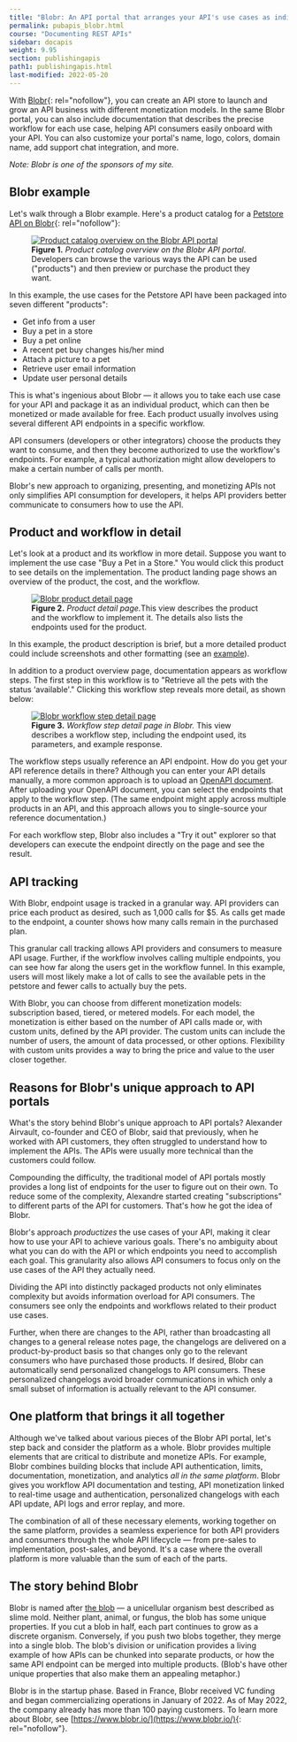 ```yaml
---
title: "Blobr: An API portal that arranges your API's use cases as individual products"
permalink: pubapis_blobr.html
course: "Documenting REST APIs"
sidebar: docapis
weight: 9.95
section: publishingapis
path1: publishingapis.html
last-modified: 2022-05-20
---
```


With [Blobr](https://www.blobr.io/){: rel="nofollow"}, you can create an API store to launch and grow an API business with different monetization models. In the same Blobr portal, you can also include documentation that describes the precise workflow for each use case, helping API consumers easily onboard with your API. You can also customize your portal's name, logo, colors, domain name, add support chat integration, and more.

*Note: Blobr is one of the sponsors of my site.*

## Blobr example

Let's walk through a Blobr example. Here's a product catalog for a [Petstore API on Blobr](https://y18r6fxgtelv8ls5.developer.blobr.app/){: rel="nofollow"}:

<figure><a href="https://y18r6fxgtelv8ls5.developer.blobr.app/" rel="nofollow"><img src="{{site.media}}/product_catalog_blobr.png" alt="Product catalog overview on the Blobr API portal" /></a><figcaption><b>Figure 1.</b> <i>Product catalog overview on the Blobr API portal</i>. Developers can browse the various ways the API can be used ("products") and then preview or purchase the product they want.</figcaption></figure>

In this example, the use cases for the Petstore API have been packaged into seven different "products":

* Get info from a user
* Buy a pet in a store
* Buy a pet online
* A recent pet buy changes his/her mind
* Attach a picture to a pet
* Retrieve user email information
* Update user personal details

This is what's ingenious about Blobr &mdash; it allows you to take each use case for your API and package it as an individual product, which can then be monetized or made available for free. Each product usually involves using several different API endpoints in a specific workflow.

API consumers (developers or other integrators) choose the products they want to consume, and then they become authorized to use the workflow's endpoints. For example, a typical authorization might allow developers to make a certain number of calls per month.

Blobr's new approach to organizing, presenting, and monetizing APIs not only simplifies API consumption for developers, it helps API providers better communicate to consumers how to use the API.

## Product and workflow in detail

Let's look at a product and its workflow in more detail. Suppose you want to implement the use case "Buy a Pet in a Store." You would click this product to see details on the implementation. The product landing page shows an overview of the product, the cost, and the workflow.

<figure><a href="https://y18r6fxgtelv8ls5.developer.blobr.app/catalog/prd_7osv1snb1ehsu91m" rel="nofollow"><img src="{{site.media}}/product_description_blobr.png" alt="Blobr product detail page" /></a><figcaption><b>Figure 2.</b> <i>Product detail page.</i>This view describes the product and the workflow to implement it. The details also lists the endpoints used for the product.</figcaption></figure>

In this example, the product description is brief, but a more detailed product could include screenshots and other formatting (see an [example](https://s3.us-west-1.wasabisys.com/idbwmedia.com/images/api/product_description_alt_blobr.png)).

In addition to a product overview page, documentation appears as workflow steps. The first step in this workflow is to "Retrieve all the pets with the status ‘available'." Clicking this workflow step reveals more detail, as shown below:

<figure><a href="https://y18r6fxgtelv8ls5.developer.blobr.app/catalog/prd_7osv1snb1ehsu91m/workflow/v37tKPbAXi6FnHrQInyMO" rel="nofollow"><img src="{{site.media}}/workflow_step_blobr.png" alt="Blobr workflow step detail page" /></a><figcaption><b>Figure 3.</b> <i>Workflow step detail page in Blobr.</i> This view describes a workflow step, including the endpoint used, its parameters, and example response.</figcaption></figure>

The workflow steps usually reference an API endpoint. How do you get your API reference details in there? Although you can enter your API details manually, a more common approach is to upload an [OpenAPI document](pubapis_openapi_intro.html). After uploading your OpenAPI document, you can select the endpoints that apply to the workflow step. (The same endpoint might apply across multiple products in an API, and this approach allows you to single-source your reference documentation.)

For each workflow step, Blobr also includes a "Try it out" explorer so that developers can execute the endpoint directly on the page and see the result.

## API tracking

With Blobr, endpoint usage is tracked in a granular way. API providers can price each product as desired, such as 1,000 calls for $5. As calls get made to the endpoint, a counter shows how many calls remain in the purchased plan.

This granular call tracking allows API providers and consumers to measure API usage. Further, if the workflow involves calling multiple endpoints, you can see how far along the users get in the workflow funnel. In this example, users will most likely make a lot of calls to see the available pets in the petstore and fewer calls to actually buy the pets.

With Blobr, you can choose from different monetization models: subscription based, tiered, or metered models. For each model, the monetization is either based on the number of API calls made or, with custom units, defined by the API provider. The custom units can include the number of users, the amount of data processed, or other options. Flexibility with custom units provides a way to bring the price and value to the user closer together.

## Reasons for Blobr's unique approach to API portals

What's the story behind Blobr's unique approach to API portals? Alexander Airvault, co-founder and CEO of Blobr, said that previously, when he worked with API customers, they often struggled to understand how to implement the APIs. The APIs were usually more technical than the customers could follow.

Compounding the difficulty, the traditional model of API portals mostly provides a long list of endpoints for the user to figure out on their own. To reduce some of the complexity, Alexandre started creating "subscriptions" to different parts of the API for customers. That's how he got the idea of Blobr.

Blobr's approach _productizes_ the use cases of your API, making it clear how to use your API to achieve various goals. There's no ambiguity about what you can do with the API or which endpoints you need to accomplish each goal. This granularity also allows API consumers to focus only on the use cases of the API they actually need.

Dividing the API into distinctly packaged products not only eliminates complexity but avoids information overload for API consumers. The consumers see only the endpoints and workflows related to their product use cases.

Further, when there are changes to the API, rather than broadcasting all changes to a general release notes page, the changelogs are delivered on a product-by-product basis so that changes only go to the relevant consumers who have purchased those products. If desired, Blobr can automatically send personalized changelogs to API consumers. These personalized changelogs avoid broader communications in which only a small subset of information is actually relevant to the API consumer.

## One platform that brings it all together

Although we've talked about various pieces of the Blobr API portal, let's step back and consider the platform as a whole. Blobr provides multiple elements that are critical to distribute and monetize APIs. For example, Blobr combines building blocks that include API authentication, limits, documentation, monetization, and analytics _all in the same platform_. Blobr gives you workflow API documentation and testing, API monetization linked to real-time usage and authentication, personalized changelogs with each API update, API logs and error replay, and more.

The combination of all of these necessary elements, working together on the same platform, provides a seamless experience for both API providers and consumers through the whole API lifecycle &mdash; from pre-sales to implementation, post-sales, and beyond. It's a case where the overall platform is more valuable than the sum of each of the parts.

## The story behind Blobr

Blobr is named after [the blob](https://en.wikipedia.org/wiki/Physarum_polycephalum) &mdash; a unicellular organism best described as slime mold. Neither plant, animal, or fungus, the blob has some unique properties. If you cut a blob in half, each part continues to grow as a discrete organism. Conversely, if you push two blobs together, they merge into a single blob. The blob's division or unification provides a living example of how APIs can be chunked into separate products, or how the same API endpoint can be merged into multiple products. (Blob's have other unique properties that also make them an appealing metaphor.)

Blobr is in the startup phase. Based in France, Blobr received VC funding and began commercializing operations in January of 2022. As of May 2022, the company already has more than 100 paying customers. To learn more about Blobr, see [https://www.blobr.io/](https://www.blobr.io/){: rel="nofollow"}.

